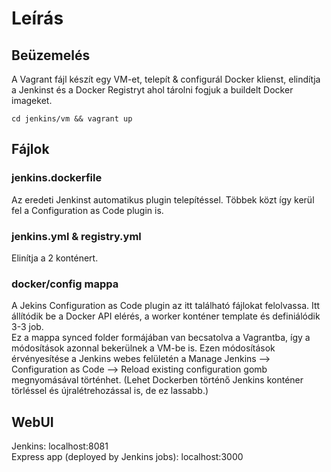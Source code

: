# Leírás
## Beüzemelés
A Vagrant fájl készít egy VM-et, telepít & configurál Docker klienst, elindítja a Jenkinst és a Docker Registryt ahol tárolni fogjuk a buildelt Docker imageket.
```
cd jenkins/vm && vagrant up
```
## Fájlok
### jenkins.dockerfile
Az eredeti Jenkinst automatikus plugin telepítéssel. Többek közt így kerül fel a Configuration as Code plugin is.
### jenkins.yml & registry.yml
Elinítja a 2 konténert.
### docker/config mappa
A Jekins Configuration as Code plugin az itt található fájlokat felolvassa. Itt állítódik be a Docker API elérés, a worker konténer template és definiálódik 3-3 job.<br>
Ez a mappa synced folder formájában van becsatolva a Vagrantba, így a módosítások azonnal bekerülnek a VM-be is. Ezen módosítások érvényesítése a Jenkins webes felületén a Manage Jenkins --> Configuration as Code --> Reload existing configuration gomb megnyomásával történhet. (Lehet Dockerben történő Jenkins konténer törléssel és újralétrehozással is, de ez lassabb.)
## WebUI
Jenkins: localhost:8081 <br>
Express app (deployed by Jenkins jobs): localhost:3000